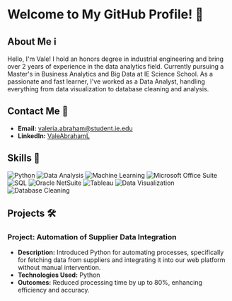 # Welcome to My GitHub Profile! 👋

## About Me ℹ️

Hello, I'm Vale! I hold an honors degree in industrial engineering and bring over 2 years of experience in the data analytics field. Currently pursuing a Master's in Business Analytics and Big Data at IE Science School. As a passionate and fast learner, I've worked as a Data Analyst, handling everything from data visualization to database cleaning and analysis.

## Contact Me 📧

- **Email:** valeria.abraham@student.ie.edu
- **LinkedIn:** [ValeAbrahamL](https://www.linkedin.com/in/valeabrahaml/)

## Skills 🚀

![Python](https://img.shields.io/badge/-Python-blue) ![Data Analysis](https://img.shields.io/badge/-Data%20Analysis-green) ![Machine Learning](https://img.shields.io/badge/-Machine%20Learning-orange) ![Microsoft Office Suite](https://img.shields.io/badge/-Microsoft%20Office%20Suite-red) ![SQL](https://img.shields.io/badge/-SQL-brightgreen) ![Oracle NetSuite](https://img.shields.io/badge/-Oracle%20NetSuite-yellow) ![Tableau](https://img.shields.io/badge/-Tableau-brown) ![Data Visualization](https://img.shields.io/badge/-Data%20Visualization-purple) ![Database Cleaning](https://img.shields.io/badge/-Database%20Cleaning-gray)

## Projects 🛠️

### Project: Automation of Supplier Data Integration
- **Description:** Introduced Python for automating processes, specifically for fetching data from suppliers and integrating it into our web platform without manual intervention.
- **Technologies Used:** Python
- **Outcomes:** Reduced processing time by up to 80%, enhancing efficiency and accuracy.



